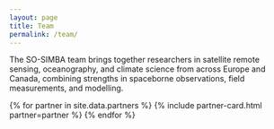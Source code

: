 ```yaml
---
layout: page
title: Team
permalink: /team/
---
```


The SO-SIMBA team brings together researchers in satellite remote sensing, oceanography, and climate science from across Europe and Canada, combining strengths in spaceborne observations, field measurements, and modelling. 

<div class="partners-grid">
{% for partner in site.data.partners %}
  {% include partner-card.html partner=partner %}
{% endfor %}
</div>
